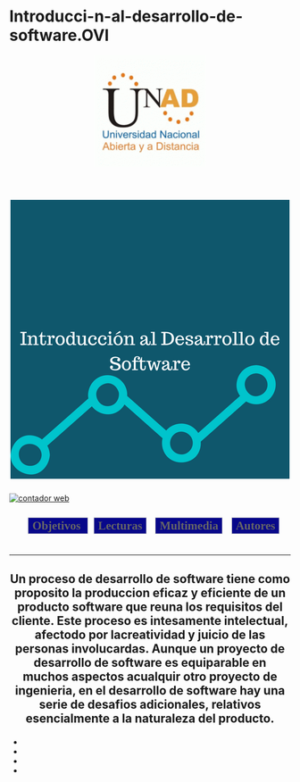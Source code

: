 # Introducci-n-al-desarrollo-de-software.OVI
<htmL>
<header><img src="andychill/logo.gif" width"90" height"40"></header>
<head>
<title>  OVI  </title>



<style type="text/css">
#navegador ul{
   list-style-type: none;
   text-align: center;
}
#navegador li{
   display: inline;
   text-align: center;
   margin: 0 10px 0 0;
}
#navegador li a {
   padding: 2px 7px 2px 7px;
   color: #666;
   background-color: #08088A;
   border: 1px solid #ccc;
   text-decoration: none;
}
#navegador li a:hover{
   background-color: #2123A9;
   color: #ffffff;
}
   </style>
</head>
<link rel="stylesheet" type="text/css" a href="andychill/estilos/estilos.css">
<link rel="stylesheet"  href="andychill//estilos/fonts.css">


<h1 align=center><CENTER><IMG SRC="andychill/imagenes/OVI.png" width"90" height"40"></IMG></CENTER></h1> 

<script type="text/javascript" src="https://counter1.fcs.ovh/private/counter.js?c=37nwfaa2yytkaqpcna9t3qlh1dun24h1"></script>
<noscript><a href="https://www.contadorvisitasgratis.com" title="contador web"><img src="https://counter1.fcs.ovh/private/contadorvisitasgratis.php?c=37nwfaa2yytkaqpcna9t3qlh1dun24h1" border="0" title="contador web" alt="contador web"></a></noscript>

         


<body background="andychill/imagenes/b.jpg">



<nav>
<h4><align left><font face="Comic Sans MS"><div id="navbar">
<span class="inbar">
<div id="navegador">
<ul>
<H1>
<li class="navhome"><a href="andychill/Inicio.htmL"><span>Objetivos </span></a></li>
<li class="navhome"><a href="andychill/Lecturas.htmL"><span>Lecturas</span></a></li>
<li class="navhome"><a href="andychill/Multimedia.htmL"><span>Multimedia</span></a></li>
<li class="navhome"><a href="andychill/Autores.htmL"><span>Autores</span></a></li>
</H1>
</ul>
</div>
</span>
</div></font></align></h4>
</nav>



<div class="contenedor">
<H1><CENTER><font face="Comic Sans MS"><I><div class="stage">
  <div class="layer"></div>
  <div class="layer"></div>
  <div class="layer"></div>
  <div class="layer"></div>
  <div class="layer"></div>
  <div class="layer"></div>
  <div class="layer"></div>
  <div class="layer"></div>
  <div class="layer"></div>
  <div class="layer"></div>
  <div class="layer"></div>
  <div class="layer"></div>
  <div class="layer"></div>
  <div class="layer"></div>
  <div class="layer"></div>
  <div class="layer"></div>
  <div class="layer"></div>
  <div class="layer"></div>
  <div class="layer"></div>
  <div class="layer"></div>
</div></I></font></CENTER> </H1>

<HR COLOR=WHITE></HR> 

<CENTER>
<H2><article><aside>
<P>Un proceso de desarrollo de software tiene como proposito la produccion eficaz y eficiente de un producto software que reuna los requisitos del cliente. 
Este proceso es intesamente intelectual, afectodo por lacreatividad y juicio de las personas involucardas.
Aunque un proyecto de desarrollo de software es equiparable en muchos aspectos acualquir otro proyecto de ingenieria, en el desarrollo de software hay una serie de desafios adicionales, 
relativos esencialmente a la naturaleza del producto.</P> 
</aside></article></H2>
</CENTER>





<div class="social">
		<ul>
			<li><a href="http://www.facebook.com" target="_blank" class="icon-facebook2"></a></li>
			<li><a href="http://www.twitter.com" target="_blank" class="icon-twitter"></a></li>
			<li><a href="mailto:armonyfester@gmail.com" class="icon-mail"></a></li>
                        <li><a href="http://www.youtube.com" target="_blank" class="icon-youtube"></a></li>
		</ul>
	</div>
</body>

</html>
